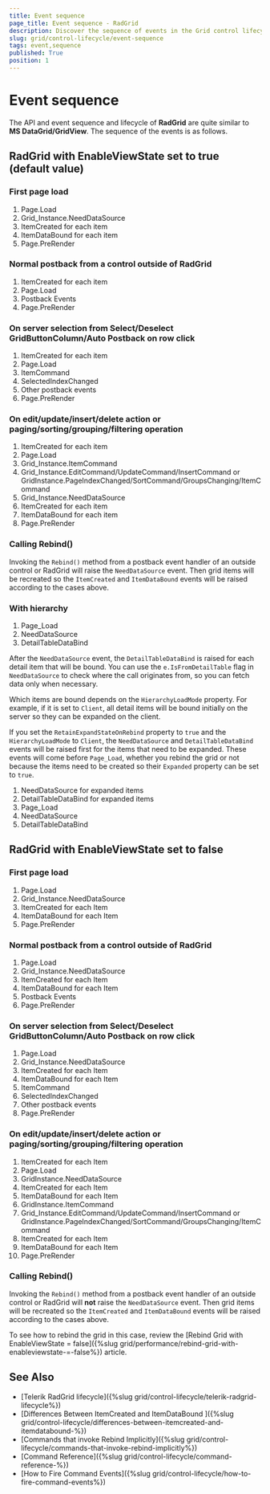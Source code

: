 ```yaml
---
title: Event sequence
page_title: Event sequence - RadGrid
description: Discover the sequence of events in the Grid control lifecycle for better understanding and customization.
slug: grid/control-lifecycle/event-sequence
tags: event,sequence
published: True
position: 1
---
```


# Event sequence
 

The API and event sequence and lifecycle of **RadGrid** are quite similar to **MS DataGrid/GridView**. The sequence of the events is as follows.

## RadGrid with EnableViewState set to true (default value)

### First page load

1. Page.Load	
1. Grid_Instance.NeedDataSource	
1. ItemCreated for each item
1. ItemDataBound for each item
1. Page.PreRender	

### Normal postback from a control outside of RadGrid

1. ItemCreated for each item
1. Page.Load	
1. Postback Events	
1. Page.PreRender

### On server selection from Select/Deselect GridButtonColumn/Auto Postback on row click

1. ItemCreated for each item
1. Page.Load	
1. ItemCommand	
1. SelectedIndexChanged	
1. Other postback events	
1. Page.PreRender


### On edit/update/insert/delete action or paging/sorting/grouping/filtering operation

1. ItemCreated for each item
1. Page.Load	
1. Grid_Instance.ItemCommand	
1. Grid_Instance.EditCommand/UpdateCommand/InsertCommand or GridInstance.PageIndexChanged/SortCommand/GroupsChanging/ItemCommand
1. Grid_Instance.NeedDataSource	
1. ItemCreated for each item
1. ItemDataBound for each item
1. Page.PreRender


### Calling Rebind()

Invoking the `Rebind()` method from a postback event handler of an outside control or RadGrid will raise the `NeedDataSource` event. Then grid items will be recreated so the `ItemCreated` and `ItemDataBound` events will be raised according to the cases above.

### With hierarchy

1. Page_Load
1. NeedDataSource
1. DetailTableDataBind

After the `NeedDataSource` event, the `DetailTableDataBind` is raised for each detail item that will be bound. You can use the `e.IsFromDetailTable` flag in `NeedDataSource` to check where the call originates from, so you can fetch data only when necessary.

Which items are bound depends on the `HierarchyLoadMode` property. For example, if it is set to `Client`, all detail items will be bound initially on the server so they can be expanded on the client.

If you set the `RetainExpandStateOnRebind` property to `true` and the `HierarchyLoadMode` to `Client`, the `NeedDataSource` and `DetailTableDataBind` events will be raised first for the items that need to be expanded.  These events will come before `Page_Load`, whether you rebind the grid or not because the items need to be created so their `Expanded` property can be set to `true`.

1. NeedDataSource for expanded items
1. DetailTableDataBind for expanded items
1. Page_Load
1. NeedDataSource
1. DetailTableDataBind




## RadGrid with EnableViewState set to false

### First page load

1. Page.Load
1. Grid_Instance.NeedDataSource
1. ItemCreated for each Item
1. ItemDataBound for each Item
1. Page.PreRender


### Normal postback from a control outside of RadGrid

1. Page.Load
1. Grid_Instance.NeedDataSource
1. ItemCreated for each Item
1. ItemDataBound for each Item
1. Postback Events
1. Page.PreRender

### On server selection from Select/Deselect GridButtonColumn/Auto Postback on row click

1. Page.Load
1. Grid_Instance.NeedDataSource
1. ItemCreated for each Item
1. ItemDataBound for each Item
1. ItemCommand
1. SelectedIndexChanged
1. Other postback events
1. Page.PreRender

### On edit/update/insert/delete action or paging/sorting/grouping/filtering operation

1. ItemCreated for each Item
1. Page.Load
1. GridInstance.NeedDataSource
1. ItemCreated for each Item
1. ItemDataBound for each Item
1. GridInstance.ItemCommand
1. Grid_Instance.EditCommand/UpdateCommand/InsertCommand or GridInstance.PageIndexChanged/SortCommand/GroupsChanging/ItemCommand
1. ItemCreated for each Item
1. ItemDataBound for each Item
1. Page.PreRender


### Calling Rebind()

Invoking the `Rebind()` method from a postback event handler of an outside control or RadGrid will **not** raise the `NeedDataSource` event. Then grid items will be recreated so the `ItemCreated` and `ItemDataBound` events will be raised according to the cases above.

To see how to rebind the grid in this case, review the [Rebind Grid with EnableViewState = false]({%slug grid/performance/rebind-grid-with-enableviewstate-=-false%}) article.

## See Also

* [Telerik RadGrid lifecycle]({%slug grid/control-lifecycle/telerik-radgrid-lifecycle%})
* [Differences Between ItemCreated and ItemDataBound ]({%slug grid/control-lifecycle/differences-between-itemcreated-and-itemdatabound-%})
* [Commands that invoke Rebind Implicitly]({%slug grid/control-lifecycle/commands-that-invoke-rebind-implicitly%})
* [Command Reference]({%slug grid/control-lifecycle/command-reference-%})
* [How to Fire Command Events]({%slug grid/control-lifecycle/how-to-fire-command-events%})

